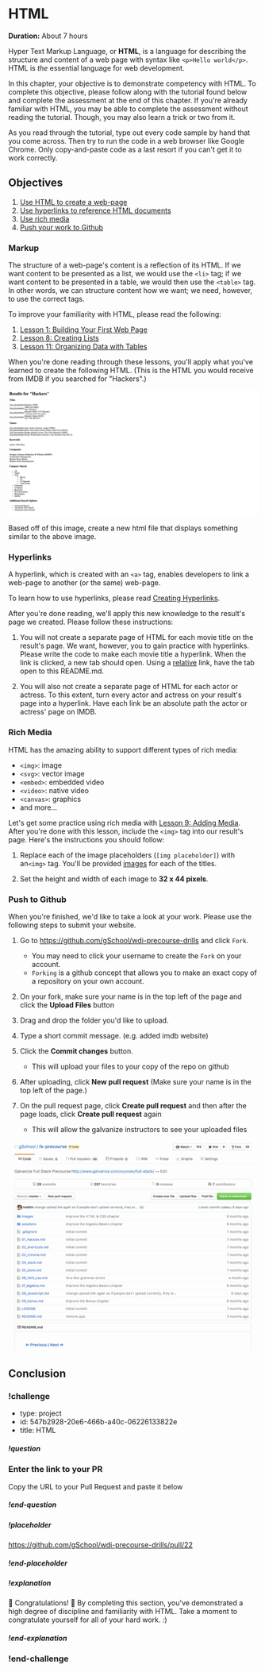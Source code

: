 # HTML

**Duration:** About 7 hours

Hyper Text Markup Language, or **HTML**, is a language for describing the structure and content of a web page with syntax like `<p>Hello world</p>`. HTML is _the_ essential language for web development.

In this chapter, your objective is to demonstrate competency with HTML. To complete this objective, please follow along with the tutorial found below and complete the assessment at the end of this chapter. If you're already familiar with HTML, you may be able to complete the assessment without reading the tutorial. Though, you may also learn a trick or two from it.

As you read through the tutorial, type out every code sample by hand that you come across. Then try to run the code in a web browser like Google Chrome. Only copy-and-paste code as a last resort if you can't get it to work correctly.

## Objectives
1. [Use HTML to create a web-page](#markup)
2. [Use hyperlinks to reference HTML documents](#hyperlinks)
3. [Use rich media](#rich-media)
4. [Push your work to Github](#Push-to-Github)

### Markup
The structure of a web-page's content is a reflection of its HTML. If we want content to be presented as a list, we would use the `<li>` tag; if we want content to be presented in a table, we would then use the `<table>` tag. In other words, we can structure content how we want; we need, however, to use the correct tags.

To improve your familiarity with HTML, please read the following:

1. [Lesson 1: Building Your First Web Page][11]
2. [Lesson 8: Creating Lists][12]
3. [Lesson 11: Organizing Data with Tables][13]

When you're done reading through these lessons, you'll apply what you've learned to create the following HTML. (This is the HTML you would receive from IMDB if you searched for "Hackers".)

![Result Page for "Hackers" on IMDB][14]

Based off of this image, create a new html file that displays something similar to the above image.

### Hyperlinks
A hyperlink, which is created with an `<a>` tag, enables developers to link a web-page to another (or the same) web-page.

To learn how to use hyperlinks, please read [Creating Hyperlinks][21].

After you're done reading, we'll apply this new knowledge to the result's page we created. Please follow these instructions:

1. You will not create a separate page of HTML for each movie title on the result's page. We want, however, you to gain practice with hyperlinks. Please write the code to make each movie title a hyperlink. When the link is clicked, a new tab should open. Using a [relative][22] link, have the tab open to this README.md.

2. You will also not create a separate page of HTML for each actor or actress. To this extent, turn every actor and actress on your result's page into a hyperlink. Have each link be an absolute path the actor or actress' page on IMDB.

### Rich Media
HTML has the amazing ability to support different types of rich media:

- `<img>`: image
- `<svg>`: vector image
- `<embed>`: embedded video
- `<video>`: native video
- `<canvas>`: graphics
- and more...

Let's get some practice using rich media with [Lesson 9: Adding Media][31]. After you're done with this lesson, include the `<img>` tag into our result's page. Here's the instructions you should follow:

1. Replace each of the image placeholders (`[img placeholder]`) with an`<img>` tag. You'll be provided [images][32] for each of the titles.

2. Set the height and width of each image to **32 x 44 pixels**.

### Push to Github

When you're finished, we'd like to take a look at your work. Please use the following steps to submit your website.

1. Go to https://github.com/gSchool/wdi-precourse-drills and click `Fork`.
	* You may need to click your username to create the `Fork` on your account.
	* `Forking` is a github concept that allows you to make an exact copy of a repository on your own account.

1. On your fork, make sure your name is in the top left of the page and click the **Upload Files** button

1. Drag and drop the folder you'd like to upload.

1. Type a short commit message. (e.g. added imdb website)

1. Click the **Commit changes** button.
	* This will upload your files to your copy of the repo on github

1. After uploading, click **New pull request** (Make sure your name is in the top left of the page.)

1. On the pull request page, click **Create pull request** and then after the page loads, click  **Create pull request** again
	* This will allow the galvanize instructors to see your uploaded files

![](images/github_upload.gif)

[learn-html-css]: http://learn.shayhowe.com/html-css/building-your-first-web-page/

[1]: #1-of-4-markup
[11]: http://learn.shayhowe.com/html-css/building-your-first-web-page/
[12]: http://learn.shayhowe.com/html-css/creating-lists/
[13]: http://learn.shayhowe.com/html-css/organizing-data-with-tables/
[14]: html-images/imdb_hackers_html.png
[15]: http://learn.shayhowe.com/html-css/getting-to-know-html/#creating-hyperlinks

[2]: #2-of-4-hyperlinks
[21]: http://learn.shayhowe.com/html-css/getting-to-know-html/#creating-hyperlinks
[22]: http://www.coffeecup.com/help/articles/absolute-vs-relative-pathslinks/

[3]: #3-of-4-rich-media
[31]: http://learn.shayhowe.com/html-css/adding-media/
[32]: html-images

[4]: $4-of-4-push-to-github
[41]: https://help.github.com/articles/fork-a-repo/
[42]: https://help.github.com/articles/using-pull-requests/

## Conclusion

### !challenge
* type: project
* id: 547b2928-20e6-466b-a40c-06226133822e
* title: HTML

##### !question
### Enter the link to your PR

Copy the URL to your Pull Request and paste it below
##### !end-question

##### !placeholder
https://github.com/gSchool/wdi-precourse-drills/pull/22
##### !end-placeholder

##### !explanation
🎉 Congratulations! 🎊 By completing this section, you've demonstrated a high degree of discipline and familiarity with HTML. Take a moment to congratulate yourself for all of your hard work. :)
##### !end-explanation
### !end-challenge


